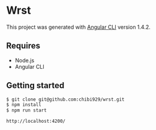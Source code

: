 # Wrst

This project was generated with [Angular CLI](https://github.com/angular/angular-cli) version 1.4.2.

## Requires

- Node.js
- Angular CLI

## Getting started

```bash
$ git clone git@github.com:chibi929/wrst.git
$ npm install
$ npm run start
```

`http://localhost:4200/`
